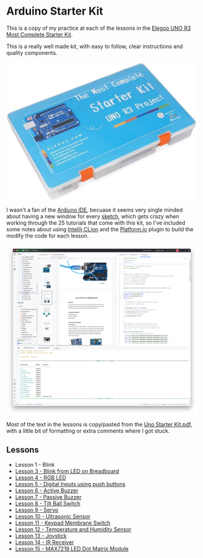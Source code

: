 # Arduino Starter Kit

This is a copy of my practice at each of the lessons in the [Elegoo UNO R3 Most Complete Starter Kit](https://us.elegoo.com/products/elegoo-uno-most-complete-starter-kit?srsltid=AfmBOopwmmRRFqXMA8s_49O7t6PzQc1Nwn5HTS4Kw9S1tRvhyw10xpbw).

This is a really well made kit, with easy to follow, clear instructions and quality components.

![UNO R3 Most Complete Starter Kit](docs/Elegoo_UNO_R3_Most_Complete_Starter_Kit.png)

I wasn't a fan of the [Ardiuno IDE](https://www.arduino.cc/en/software/), becuase it seems very single minded about having a new window for every [sketch](https://docs.arduino.cc/learn/programming/sketches/), which gets crazy when working through the 25 tutorials that come with this kit, so I've included some notes about using [Intellij CLion](https://www.jetbrains.com/clion/) and the [Platform.io](https://platformio.org) plugin to build the modify the code for each lesson.

![CLion + Platform.io](docs/clion_platformio.png)

Most of the text in the lessons is copy/pasted from the [Uno Starter Kit.pdf](/docs/UNO%20Starter%20Kit.pdf), with a little bit of formatting or extra comments where I got stuck.

## Lessons

* Lesson 1 - Blink
* [Lesson 3 - Blink from LED on Breadboard](src/03_bread_blink/lesson_3)
* [Lesson 4 - RGB LED](src/04_rgb_led/lesson_4.md)
* [Lesson 5 - Digital Inputs using push buttons](src/05_digital_inputs/digital_inputs.md)
* [Lesson 6 - Active Buzzer](src/06_active_buzzer/active_buzzer.md)
* [Lesson 7 - Passive Buzzer](src/07_passive_buzzer/passive_buzzer.md)
* [Lesson 8 - Tilt Ball Switch](src/08_tilt_ball_switch/tilt_ball_switch.md)
* [Lesson 9 - Servo](src/09_servo/servo.md)
* [Lesson 10 - Ultrasonic Sensor](src/10_ultrasonic/sensor.md)
* [Lesson 11 - Keypad Membrane Switch](src/11_keypad/keypad.md)
* [Lesson 12 - Temperature and Humidity Sensor](src/12_temp_sensor/temp_sensor.md)
* [Lesson 13 - Joystick](src/13_joystick/joystick.md)
* [Lesson 14 - IR Receiver](src/14_ir_receiver/ir.md)
* [Lesson 15 - MAX7219 LED Dot Matrix Module](src/15_led_matrix/readme.md)
